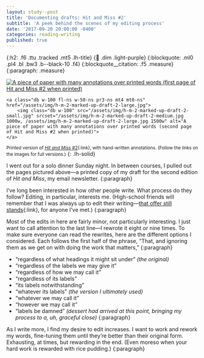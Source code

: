 ```yaml
---
layout: study--post
title: 'Documenting drafts: Hit and Miss #2'
subtitle: 'A peek behind the scenes of my editing process'
date: '2017-09-20 20:00:00 -0400'
categories: reading-writing
published: true
---
```


{:h2: .f6 .ttu .tracked .mt5 .lh-title}
{:link: .dim .light-purple}
{:blockquote: .ml0 .pl4 .bl .bw3 .b--black-10 .f4}
{:blockquote__citation: .f5 .measure}
{:paragraph: .measure}

<div class="fl w-100 cf mb3">
	<a class="db w-100 fl-ns w-50-ns pr3-ns" href="/assets/img/h-m-2-marked-up-draft-1-large.jpg">
		<img class="db w-100" src="/assets/img/h-m-2-marked-up-draft-1-small.jpg" srcset="/assets/img/h-m-2-marked-up-draft-1-medium.jpg 1000w, /assets/img/h-m-2-marked-up-draft-1-large.jpg 1500w" alt="A piece of paper with many annotations over printed words (first page of Hit and Miss #2 when printed)">
	</a>

	<a class="db w-100 fl-ns w-50-ns pr3-ns mt4 mt0-ns" href="/assets/img/h-m-2-marked-up-draft-2-large.jpg">
		<img class="db w-100" src="/assets/img/h-m-2-marked-up-draft-2-small.jpg" srcset="/assets/img/h-m-2-marked-up-draft-2-medium.jpg 1000w, /assets/img/h-m-2-marked-up-draft-2-large.jpg 1500w" alt="A piece of paper with many annotations over printed words (second page of Hit and Miss #2 when printed)">
	</a>
</div>

<small class="f6 sans-serif mid-gray">Printed version of [*Hit and Miss* #2](/hit-and-miss/2-questioning-labels/){:link}, with hand-written annotations. (Follow the links on the images for full versions.)</small>
{: .lh-solid}

I went out for a solo dinner Sunday night. In between courses, I pulled out the
pages pictured above—a printed copy of my draft for the second edition of *Hit
and Miss*, my email newsletter.
{:paragraph}

I’ve long been interested in how other people write. What process do they follow?
Editing, in particular, interests me. (High-school friends will remember
that I was always up to edit their writing—[that offer still stands](/contact/){:link}, for anyone I’ve met.)
{:paragraph}

Most of the edits in here are fairly minor, not particularly interesting. I just
want to call attention to the last line—I rewrote it eight or nine times. To make
sure everyone can read the rewrites, here are the different options I considered. Each
follows the first half of the phrase, “That, and ignoring them as we get on with doing
the work that matters,”
{:paragraph}

* “regardless of what headings it might sit under” *(the original)*
* “regardless of the labels we may give it”
* “regardless of how we may call it”
* “regardless of its labels”
* “its labels notwithstanding”
* “whatever its labels” *(the version I ultimately used)*
* “whatever we may call it”
* “however we may call it”
* “labels be damned” *(dessert had arrived at this point, bringing my process to a, uh, graceful close)*
{:paragraph}

As I write more, I find my desire to edit increases. I want to work and rework my words,
fine-tuning them until they’re better than their original form. Exhausting, at times,
but rewarding in the end. (Even moreso when your hard work is rewarded with rice pudding.)
{:paragraph}
